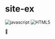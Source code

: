 # site-ex

![javascript]( https://img.shields.io/badge/javascript-red?style=for-the-badge&logo=javascript&logoColor=white)
![HTML5]( https://img.shields.io/badge/HTML5-blue?style=for-the-badge&logo=HTML5&logoColor=white)

💙
